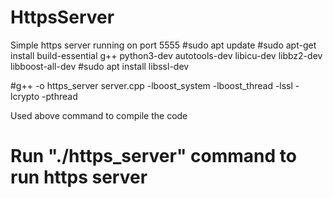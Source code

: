 # HttpsServer
Simple https server running on port 5555
#sudo apt update
#sudo apt-get install
build-essential g++ python3-dev autotools-dev libicu-dev libbz2-dev libboost-all-dev
#sudo apt install libssl-dev

#g++ -o https_server server.cpp -lboost_system -lboost_thread -lssl -lcrypto -pthread 

Used above command to compile the code

# Run "./https_server" command to run https server
